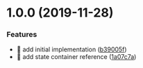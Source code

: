 # 1.0.0 (2019-11-28)


### Features

* 🎸 add initial implementation ([b39005f](https://github.com/streamich/state-containers/commit/b39005f3102048c1e54e27c4e85746cbbd9a60e3))
* 🎸 add state container reference ([1a07c7a](https://github.com/streamich/state-containers/commit/1a07c7a4a07779615cfab10cbf2e7e1a4ea059bc))
